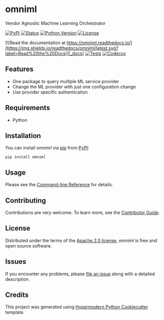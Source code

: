 # omniml

Vendor Agnostic Machine Learning Orchestrator

[![PyPI](https://img.shields.io/pypi/v/omniml.svg)][_pypi]
[![Status](https://img.shields.io/pypi/status/omniml.svg)][_status]
[![Python Version](https://img.shields.io/pypi/pyversions/omniml)][_python_version]
[![License](https://img.shields.io/pypi/l/omniml)][license]

[![Read the documentation at https://omniml.readthedocs.io/](https://img.shields.io/readthedocs/omniml/latest.svg?label=Read%20the%20Docs)][_docs]
[![Tests](https://github.com/bramai/omniml/workflows/Tests/badge.svg)][_tests]
[![Codecov](https://codecov.io/gh/bramai/omniml/branch/main/graph/badge.svg)][_codecov]

[_pypi]: https://pypi.org/project/omniml/
[_status]: https://pypi.org/project/omniml/
[_python_version]: https://pypi.org/project/omniml
[_docs]: https://omniml.readthedocs.io/
[_tests]: https://github.com/bramai/omniml/actions?workflow=Tests
[_codecov]: https://app.codecov.io/gh/bramai/omniml

## Features

- One package to query multiple ML service provider
- Change the ML provider with just one configuration change
- Use provider specific authentication

## Requirements

- Python

## Installation

You can install _omniml_ via [pip] from [PyPI]:

```console
pip install omniml
```

## Usage

Please see the [Command-line Reference] for details.

## Contributing

Contributions are very welcome.
To learn more, see the [Contributor Guide].

## License

Distributed under the terms of the [Apache 2.0 license][license],
_omniml_ is free and open source software.

## Issues

If you encounter any problems,
please [file an issue] along with a detailed description.

## Credits

This project was generated using [Hypermodern Python Cookiecutter] template.

[pypi]: https://pypi.org/
[hypermodern python cookiecutter]: https://github.com/cjolowicz/cookiecutter-hypermodern-python
[file an issue]: https://github.com/bramai/omniml/issues
[pip]: https://pip.pypa.io/

<!-- github-only -->

[license]: https://github.com/bramai/omniml/blob/main/LICENSE
[contributor guide]: https://github.com/bramai/omniml/blob/main/CONTRIBUTING.md
[command-line reference]: https://omniml.readthedocs.io/en/latest/usage.html
